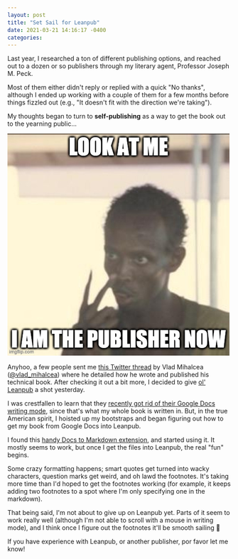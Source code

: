 ```yaml
---
layout: post
title: "Set Sail for Leanpub"
date: 2021-03-21 14:16:17 -0400
categories:
---
```


Last year, I researched a ton of different publishing options, and reached out to a dozen or so publishers through my literary agent, Professor Joseph M. Peck.

Most of them either didn't reply or replied with a quick "No thanks", although I ended up working with a couple of them for a few months before things fizzled out (e.g., "It doesn't fit with the direction we're taking").

My thoughts began to turn to **self-publishing** as a way to get the book out to the yearning public...

<img src="/assets/images/look-at-me.jpg" alt="Look at me. I am the publisher now." title="Look at me. I am the publisher now."/>

Anyhoo, a few people sent me [this Twitter thread](https://threadreaderapp.com/thread/1282199525562753025.html) by Vlad Mihalcea ([@vlad_mihalcea](https://twitter.com/vlad_mihalcea)) where he detailed how he wrote and published his technical book. After checking it out a bit more, I decided to give [ol' Leanpub](https://leanpub.com/) a shot yesterday.

I was crestfallen to learn that they [recently got rid of their Google Docs writing mode](http://help.leanpub.com/en/articles/4995616-what-happened-to-leanpub-s-google-docs-writing-mode), since that's what my whole book is written in. But, in the true American spirit, I hoisted up my bootstraps and began figuring out how to get my book from Google Docs into Leanpub.

I found this [handy Docs to Markdown extension](https://workspace.google.com/marketplace/app/docs_to_markdown/700168918607), and started using it. It mostly seems to work, but once I get the files into Leanpub, the real "fun" begins.

Some crazy formatting happens; smart quotes get turned into wacky characters, question marks get weird, and oh lawd the footnotes. It's taking more time than I'd hoped to get the footnotes working (for example, it keeps adding two footnotes to a spot where I'm only specifying one in the markdown).

That being said, I'm not about to give up on Leanpub yet. Parts of it seem to work really well (although I'm not able to scroll with a mouse in writing mode), and I think once I figure out the footnotes it'll be smooth sailing 🤞

If you have experience with Leanpub, or another publisher, por favor let me know!